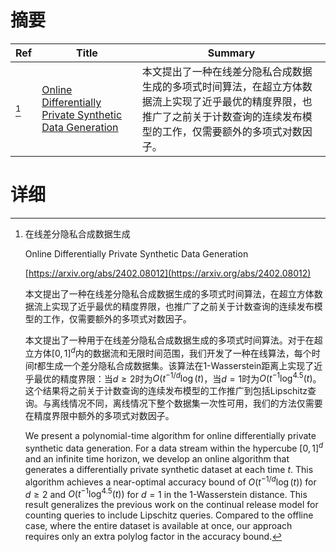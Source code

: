 # 摘要

| Ref | Title | Summary |
| --- | --- | --- |
| [^1] | [Online Differentially Private Synthetic Data Generation](https://arxiv.org/abs/2402.08012) | 本文提出了一种在线差分隐私合成数据生成的多项式时间算法，在超立方体数据流上实现了近乎最优的精度界限，也推广了之前关于计数查询的连续发布模型的工作，仅需要额外的多项式对数因子。 |

# 详细

[^1]: 在线差分隐私合成数据生成

    Online Differentially Private Synthetic Data Generation

    [https://arxiv.org/abs/2402.08012](https://arxiv.org/abs/2402.08012)

    本文提出了一种在线差分隐私合成数据生成的多项式时间算法，在超立方体数据流上实现了近乎最优的精度界限，也推广了之前关于计数查询的连续发布模型的工作，仅需要额外的多项式对数因子。

    

    本文提出了一种用于在线差分隐私合成数据生成的多项式时间算法。对于在超立方体$[0,1]^d$内的数据流和无限时间范围，我们开发了一种在线算法，每个时间$t$都生成一个差分隐私合成数据集。该算法在1-Wasserstein距离上实现了近乎最优的精度界限：当$d\geq 2$时为$O(t^{-1/d}\log(t)$，当$d=1$时为$O(t^{-1}\log^{4.5}(t)$。这个结果将之前关于计数查询的连续发布模型的工作推广到包括Lipschitz查询。与离线情况不同，离线情况下整个数据集一次性可用，我们的方法仅需要在精度界限中额外的多项式对数因子。

    We present a polynomial-time algorithm for online differentially private synthetic data generation. For a data stream within the hypercube $[0,1]^d$ and an infinite time horizon, we develop an online algorithm that generates a differentially private synthetic dataset at each time $t$. This algorithm achieves a near-optimal accuracy bound of $O(t^{-1/d}\log(t))$ for $d\geq 2$ and $O(t^{-1}\log^{4.5}(t))$ for $d=1$ in the 1-Wasserstein distance. This result generalizes the previous work on the continual release model for counting queries to include Lipschitz queries. Compared to the offline case, where the entire dataset is available at once, our approach requires only an extra polylog factor in the accuracy bound.
    

